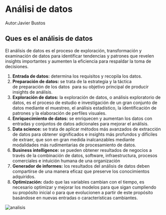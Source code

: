 # Análisi de datos 

Autor:Javier Bustos 

## Ques es el análisis de datos

El análisis de datos es el proceso de exploración, transformación y examinación de datos para identificar tendencias y patrones que revelen insights importantes y aumenten la eficiencia para respaldar la toma de decisiones.

1. **Entrada de datos:** determina los requisitos y recopila los datos.
2. **Preparación de datos:** se trata de la estrategia y la táctica de preparación de los datos
 para su objetivo principal de producir insights de análisis.
3. **Exploración de datos:** la exploración de datos, o análisis exploratorio de datos, es el proceso de estudio e investigación de un gran conjunto de datos mediante el muestreo, el análisis estadístico, la identificación de patrones y la elaboración de perfiles visuales.
4. **Enriquecimiento de datos:** se enriquecen y aumentan los datos con entradas y conjuntos de datos adicionales para mejorar el análisis.
5. **Data science:** se trata de aplicar métodos más avanzados de extracción de datos para obtener significados e insights más profundos y difíciles de extraer, que son en gran medida inalcanzables mediante modalidades más rudimentarias de procesamiento de datos.
6. **Business intelligence:** se pueden obtener resultados de negocios a través de la combinación de datos, software, infraestructura, procesos comerciales e intuición humana de una organización
7. **Generador de informes:** los resultados del análisis de datos deben compartirse de una manera eficaz que preserve los conocimientos adquiridos.
8. **Optimización:** dado que las variables cambian con el tiempo, es necesario optimizar y mejorar los modelos para que sigan cumpliendo su propósito inicial o para que evolucionen a partir de este propósito basándose en nuevas entradas o características cambiantes.

![analisis](C:/Users/javi1/Documents/jupiter/Analisis-de-datos/da.jpg)
